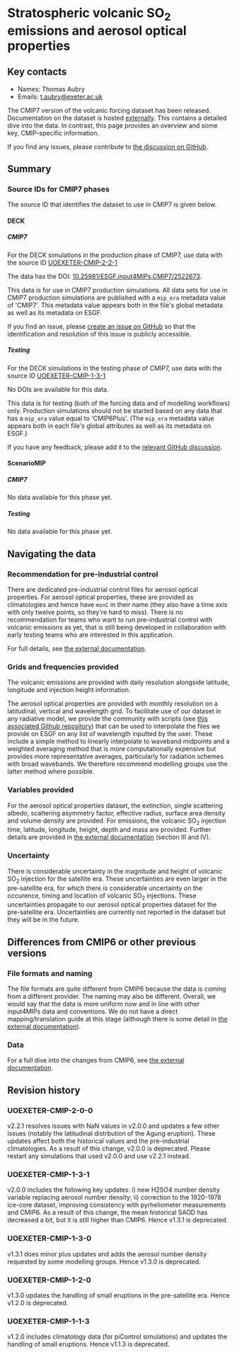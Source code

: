 <!--- These values are used by `fill-out-auto-generated-sections.py` -->
<!--- forcing="volcanic" -->
<!--- source_id_stub="UOEXETER" -->
# Stratospheric volcanic SO<sub>2</sub> emissions and aerosol optical properties

## Key contacts

- Names: Thomas Aubry
- Emails: t.aubry@exeter.ac.uk

The CMIP7 version of the volcanic forcing dataset has been released.
Documentation on the dataset is hosted
[externally](https://docs.google.com/document/d/1blX5kv0We1BteqWzMKs0OuhazAcAonay/edit?usp=sharing&ouid=104358532925985160745&rtpof=true&sd=true).
This contains a detailed dive into the data.
In contrast, this page provides an overview and some key, CMIP-specific information.

If you find any issues, please contribute to
[the discussion on GitHub](https://github.com/PCMDI/input4MIPs_CVs/discussions/175).

## Summary

<!--- begin-cmip7-phases-source-ids -->
<!--- Do not edit this section, it is automatically updated when the docs are built -->
### Source IDs for CMIP7 phases

The source ID that identifies the dataset to use in CMIP7 is given below.

#### DECK

##### CMIP7

For the DECK simulations in the production phase of CMIP7, use data with the source ID [UOEXETER-CMIP-2-2-1](https://aims2.llnl.gov/search?project=input4MIPs&versionType=all&activeFacets=%7B%22source_id%22%3A%22UOEXETER-CMIP-2-2-1%22%7D)

The data has the DOI: [10.25981/ESGF.input4MIPs.CMIP7/2522673](https://doi.org/10.25981/ESGF.input4MIPs.CMIP7/2522673).

This data is for use in CMIP7 production simulations.
All data sets for use in CMIP7 production simulations are published with a `mip_era` metadata value of 'CMIP7'.
This metadata value appears both in the file's global metadata as well as its metadata on ESGF.

If you find an issue, please
[create an issue on GitHub](https://github.com/PCMDI/input4MIPs_CVs/issues/new?template=data_issue.md)
so that the identification and resolution of this issue is publicly accessible.

##### Testing

For the DECK simulations in the testing phase of CMIP7, use data with the source ID [UOEXETER-CMIP-1-3-1](https://aims2.llnl.gov/search?project=input4MIPs&versionType=all&activeFacets=%7B%22source_id%22%3A%22UOEXETER-CMIP-1-3-1%22%7D)

No DOIs are available for this data.

This data is for testing (both of the forcing data and of modelling workflows) only.
Production simulations should not be started based on any data that has a `mip_era` value equal to 'CMIP6Plus'.
(The `mip_era` metadata value appears both in each file's global attributes as well as its metadata on ESGF.)

If you have any feedback, please add it to the [relevant GitHub discussion](https://github.com/PCMDI/input4MIPs_CVs/discussions).

#### ScenarioMIP

##### CMIP7

No data available for this phase yet.

##### Testing

No data available for this phase yet.

<!--- end-cmip7-phases-source-ids -->

## Navigating the data

### Recommendation for pre-industrial control

There are dedicated pre-industrial control files for aerosol optical properties.
For aerosol optical properties, these are provided as climatologies
and hence have `monC` in their name
(they also have a time axis with only twelve points, so they're hard to miss).
There is no recommendation for teams who want to run pre-industrial control
with volcanic emissions as yet, that is still being developed
in collaboration with early testing teams who are interested in this application.

For full details, see
[the external documentation](https://docs.google.com/document/d/1blX5kv0We1BteqWzMKs0OuhazAcAonay/edit?usp=sharing&ouid=104358532925985160745&rtpof=true&sd=true).

### Grids and frequencies provided

The volcanic emissions are provided with daily resolution
alongside latitude, longitude and injection height information.

The aerosol optical properties are provided with monthly resolution
on a latitudinal, vertical and wavelength grid.
To facilitate use of our dataset in any radiative model,
we provide the community with scripts
(see [this associated Github repository](https://github.com/MetOffice/CMIP7_volcanic_aerosol_forcing/tree/main))
that can be used to interpolate the files we provide on ESGF on any list of wavelength inputted by the user.
These include a simple method to linearly interpolate to waveband midpoints
and a weighted averaging method that is more computationally expensive
but provides more representative averages, particularly for radiation schemes with broad wavebands.
We therefore recommend modelling groups use the latter method where possible.

### Variables provided

For the aerosol optical properties dataset,
the extinction, single scattering albedo, scattering asymmetry factor,
effective radius, surface area density and volume density are provided.
For emissions, the volcanic SO<sub>2</sub> injection time,
latitude, longitude, height, depth and mass are provided.
Further details are provided in
[the external documentation](https://docs.google.com/document/d/1blX5kv0We1BteqWzMKs0OuhazAcAonay/edit?usp=sharing&ouid=104358532925985160745&rtpof=true&sd=true)
(section III and IV).

### Uncertainty

There is considerable uncertainty in the magnitude
and height of volcanic SO<sub>2</sub> injection for the satellite era.
These uncertainties are even larger in the pre-satellite era,
for which there is considerable uncertainty
on the occurence, timing and location of volcanic SO<sub>2</sub> injections.
These uncertainties propagate to our aerosol optical properties dataset for the pre-satellite era.
Uncertainties are currently not reported in the dataset but they will be in the future.

## Differences from CMIP6 or other previous versions

### File formats and naming

The file formats are quite different from CMIP6
because the data is coming from a different provider.
The naming may also be different.
Overall, we would say that the data is more uniform now
and in line with other input4MIPs data and conventions.
We do not have a direct mapping/translation guide at this stage
(although there is some detail in
[the external documentation](https://docs.google.com/document/d/1blX5kv0We1BteqWzMKs0OuhazAcAonay/edit?usp=sharing&ouid=104358532925985160745&rtpof=true&sd=true)).

### Data

For a full dive into the changes from CMIP6, see
[the external documentation](https://docs.google.com/document/d/1blX5kv0We1BteqWzMKs0OuhazAcAonay/edit?usp=sharing&ouid=104358532925985160745&rtpof=true&sd=true).

<!--- begin-revision-history -->
<!--- Do not edit this section, it is automatically updated when the docs are built -->
## Revision history

### UOEXETER-CMIP-2-0-0

v2.2.1 resolves issues with NaN values in v2.0.0 and updates a few other issues (notably the
latitudinal distrbution of the Agung eruption). These updates affect both the historical values and
the pre-industrial climatologies. As a result of this change, v2.0.0 is deprecated. Please restart
any simulations that used v2.0.0 and use v2.2.1 instead.

### UOEXETER-CMIP-1-3-1

v2.0.0 includes the following key updates: i) new H2SO4 number density variable replacing aerosol
number density; ii) correction to the 1920-1978 ice-core dataset, improving consistency with
pyrheliometer measurements and CMIP6. As a result of this change, the mean historical SAOD has
decreased a bit, but it is still higher than CMIP6. Hence v1.3.1 is deprecated.

### UOEXETER-CMIP-1-3-0

v1.3.1 does minor plus updates and adds the aerosol number density requested by some modelling
groups. Hence v1.3.0 is deprecated.

### UOEXETER-CMIP-1-2-0

v1.3.0 updates the handling of small eruptions in the pre-satellite era. Hence v1.2.0 is deprecated.

### UOEXETER-CMIP-1-1-3

v1.2.0 includes climatology data (for piControl simulations) and updates the handling of small
eruptions. Hence v1.1.3 is deprecated.

<!--- end-revision-history -->
